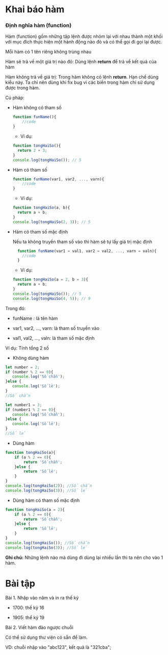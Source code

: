 # Khai báo hàm

### Định nghĩa hàm (function)

Hàm (function) gồm những tập lệnh được nhóm lại với nhau thành một khối với mục đích thực hiện một hành động nào đó và có thể gọi đi gọi lại được.

Mỗi hàm có 1 tên riêng không trùng nhau

Hàm sẽ trả về một giá trị nào đó: Dùng lệnh **return** để trả về kết quả của hàm

Hàm không trả về giá trị: Trong hàm không có lệnh **return**. Hạn chế dùng kiểu này. Ta chỉ nên dùng khi fix bug vì các biến trong hàm chỉ sử dụng được trong hàm.

Cú pháp:

- Hàm không có tham số

    ```javascript
    function funName(){
        //code
    }
    ```
    
    + Ví dụ:
     
    ```javascript
    function tongHaiSo(){
      return 2 + 3;
    }
    console.log(tongHaiSo()); // 5
    ```

- Hàm có tham số     
    ```javascript
    function funName(var1, var2, ..., varn){
        //code
    }
    ```
    
    + Ví dụ:
    
    ```javascript
    function tongHaiSo(a, b){
      return a + b;
    }
    console.log(tongHaiSo(2, 3)); // 5
    ```

- Hàm có tham số mặc định
    
    Nếu ta không truyền tham số vào thì hàm sẽ tự lấy giá trị mặc định
    
    ```javascript
      function funName(var1 = val1, var2 = val2, ..., varn = valn){
        //code
      }
    ```
    
    + Ví dụ:
    
    ```javascript
    function tongHaiSo(a = 2, b = 3){
      return a + b;
    }
    console.log(tongHaiSo()); // 5
    console.log(tongHaiSo(4, 5)); // 9
    ```
    
Trong đó:

- funName : là tên hàm

- var1, var2, ..., varn: là tham số truyền vào

- val1, val2, ..., valn: là tham số mặc định


Ví dụ: Tính tổng 2 số

- Không dùng hàm

```javascript
let number = 2;
if (number % 2 == 0){
   console.log('Số chẵn');
}else {
   console.log('Số lẻ');
}
//Số chẵn

let number1 = 3;
if (number1 % 2 == 0){
   console.log('Số chẵn');
}else {
   console.log('Số lẻ');
}
//Số lẻ
```

- Dùng hàm

```javascript
function tongHaiSo(a){
    if (a % 2 == 0){
        return 'Số chẵn';
    }else {
        return 'Số lẻ';
    }
}
console.log(tongHaiSo(2)); //Số chẵn
console.log(tongHaiSo(3)); //Số lẻ
```

- Dùng hàm có tham số mặc định

```javascript
function tongHaiSo(a = 2){
    if (a % 2 == 0){
        return 'Số chẵn';
    }else {
        return 'Số lẻ';
    }
}
console.log(tongHaiSo()); //Số chẵn
console.log(tongHaiSo(3)); //Số lẻ
```

**Ghi chú:** Những lệnh nào mà dùng đi dùng lại nhiều lần thì ta nên cho vào 1 hàm.

# Bài tập

Bài 1. Nhập vào năm và in ra thế kỷ

- 1700: thế kỷ 16

- 1905: thể kỷ 19

Bài 2. Viết hàm đảo ngược chuỗi

Có thể sử dụng thư viện có sẵn để làm.

VD: chuỗi nhập vào "abc123", kết quả là "321cba";
